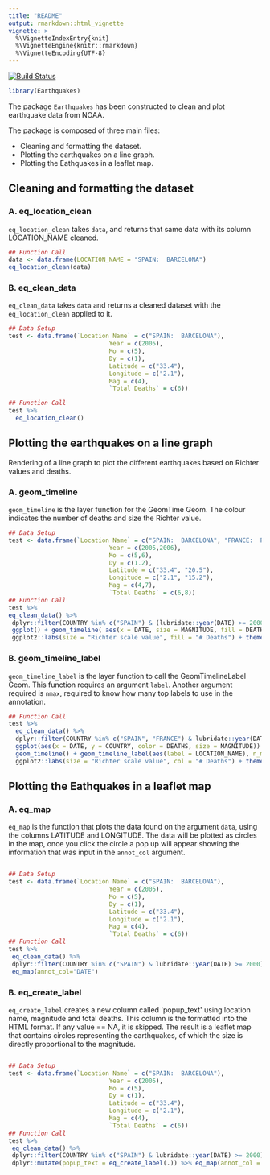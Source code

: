 ```yaml
---
title: "README"
output: rmarkdown::html_vignette
vignette: >
  %\VignetteIndexEntry{knit}
  %\VignetteEngine{knitr::rmarkdown}
  %\VignetteEncoding{UTF-8}
---
```


[![Build Status](https://app.travis-ci.com/MarcEres/Earthquakes.svg?branch=main)](https://app.travis-ci.com/MarcEres/Earthquakes)


```r
library(Earthquakes)
```

The package `Earthquakes` has been constructed to clean and plot earthquake data from NOAA.

The package is composed of three main files:

* Cleaning and formatting the dataset.
* Plotting the earthquakes on a line graph.
* Plotting the Eathquakes in a leaflet map.

## Cleaning and formatting the dataset

### A. eq_location_clean

`eq_location_clean` takes `data`, and returns that same data with its column LOCATION_NAME cleaned.

```r
## Function Call
data <- data.frame(LOCATION_NAME = "SPAIN:  BARCELONA")
eq_location_clean(data)
```

### B. eq_clean_data

`eq_clean_data` takes `data`  and returns a cleaned dataset with the `eq_location_clean` applied to it.



```r
## Data Setup
test <- data.frame(`Location Name` = c("SPAIN:  BARCELONA"),
                            Year = c(2005),
                            Mo = c(5),
                            Dy = c(1),
                            Latitude = c("33.4"),
                            Longitude = c("2.1"),
                            Mag = c(4),
                            `Total Deaths` = c(6))
```

```r
## Function Call
test %>%
  eq_location_clean()
```

## Plotting the earthquakes on a line graph

Rendering of a line graph to plot the different earthquakes based on Richter values and deaths.


### A. geom_timeline

`geom_timeline` is the layer function for the GeomTime Geom. The colour indicates the number of deaths
 and size the Richter value.



```r
## Data Setup
test <- data.frame(`Location Name` = c("SPAIN:  BARCELONA", "FRANCE:  PARIS"),
                            Year = c(2005,2006),
                            Mo = c(5,6),
                            Dy = c(1.2),
                            Latitude = c("33.4", "20.5"),
                            Longitude = c("2.1", "15.2"),
                            Mag = c(4,7),
                            `Total Deaths` = c(6,8))
## Function Call
test %>%
eq_clean_data() %>%
 dplyr::filter(COUNTRY %in% c("SPAIN") & (lubridate::year(DATE) >= 2000 & lubridate::year(DATE) <= 2015)) %>%
 ggplot() + geom_timeline( aes(x = DATE, size = MAGNITUDE, fill = DEATHS)) +
 ggplot2::labs(size = "Richter scale value", fill = "# Deaths") + theme_time()
```

### B. geom_timeline_label

`geom_timeline_label` is the layer function to call the GeomTimelineLabel Geom. This function requires
an argument  `label`. Another  argument required is `nmax`, required to know how many top labels to use in the annotation.



```r
## Function Call
test %>%
  eq_clean_data() %>%
  dplyr::filter(COUNTRY %in% c("SPAIN", "FRANCE") & lubridate::year(DATE) > 1950) %>%
  ggplot(aes(x = DATE, y = COUNTRY, color = DEATHS, size = MAGNITUDE)) +
  geom_timeline() + geom_timeline_label(aes(label = LOCATION_NAME), n_max = 2) +
  ggplot2::labs(size = "Richter scale value", col = "# Deaths") + theme_time()
```

## Plotting the Eathquakes in a leaflet map

### A. eq_map

`eq_map` is the function that plots the data found on the argument `data`, using the columns LATITUDE and LONGITUDE. The data will be plotted as circles in the map, once you click the circle a pop up will appear showing the information that was input in the `annot_col` argument.



```r

## Data Setup
test <- data.frame(`Location Name` = c("SPAIN:  BARCELONA"),
                            Year = c(2005),
                            Mo = c(5),
                            Dy = c(1),
                            Latitude = c("33.4"),
                            Longitude = c("2.1"),
                            Mag = c(4),
                            `Total Deaths` = c(6))
## Function Call
test %>%
 eq_clean_data() %>%
 dplyr::filter(COUNTRY %in% c("SPAIN") & lubridate::year(DATE) >= 2000) %>%
 eq_map(annot_col="DATE")                                                                                             ^
```

### B. eq_create_label

`eq_create_label` creates a new column called 'popup_text' using location name, magnitude and total deaths.
This column is the formatted into the HTML format. If any value == NA, it is skipped. The result is a leaflet map
that contains circles representing the earthquakes, of which the size is directly proportional to the magnitude.



```r

## Data Setup
test <- data.frame(`Location Name` = c("SPAIN:  BARCELONA"),
                            Year = c(2005),
                            Mo = c(5),
                            Dy = c(1),
                            Latitude = c("33.4"),
                            Longitude = c("2.1"),
                            Mag = c(4),
                            `Total Deaths` = c(6))
## Function Call
test %>%
 eq_clean_data() %>%
 dplyr::filter(COUNTRY %in% c("SPAIN") & lubridate::year(DATE) >= 2000) %>%
 dplyr::mutate(popup_text = eq_create_label(.)) %>% eq_map(annot_col = "popup_text")
```
